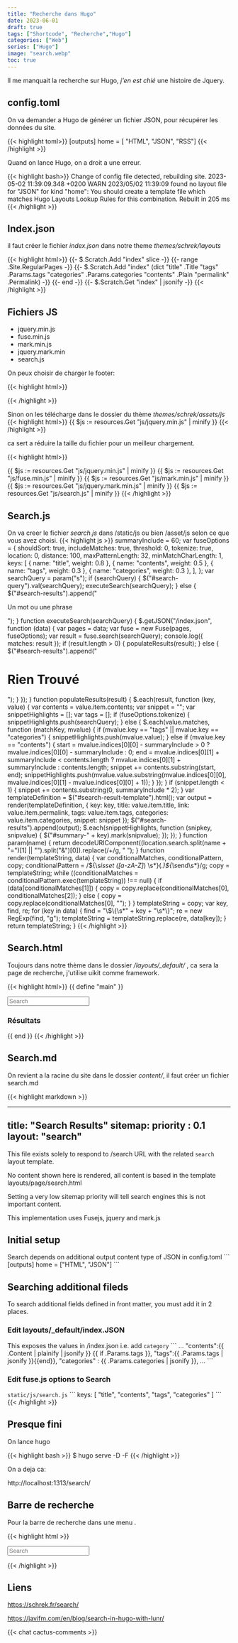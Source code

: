 ```yaml
---
title: "Recherche dans Hugo"
date: 2023-06-01
draft: true
tags: ["Shortcode", "Recherche","Hugo"]
categories: ["Web"]
series: ["Hugo"]
image: "search.webp"
toc: true
---
```

Il me manquait la recherche sur Hugo, *j'en est chié* une histoire de Jquery. 

## config.toml

On va demander a Hugo de générer un fichier JSON, pour récupérer les données du site.

{{< highlight toml>}}
[outputs]
    home = [ "HTML", "JSON", "RSS"]
{{< /highlight >}}

Quand on lance Hugo, on a droit a une erreur.

{{< highlight bash>}}
Change of config file detected, rebuilding site.
2023-05-02 11:39:09.348 +0200
WARN 2023/05/02 11:39:09 found no layout file for "JSON" for kind "home": You should create a template file which matches Hugo Layouts Lookup Rules for this combination.
Rebuilt in 205 ms
{{< /highlight >}}

## Index.json

il faut créer le fichier *index.json* dans notre theme *themes/schrek/layouts*

{{< highlight html>}}
{{- $.Scratch.Add "index" slice -}}
{{- range .Site.RegularPages -}}
    {{- $.Scratch.Add "index" (dict "title" .Title "tags" .Params.tags "categories" .Params.categories "contents" .Plain "permalink" .Permalink) -}}
{{- end -}}
{{- $.Scratch.Get "index" | jsonify -}}
{{< /highlight >}}

## Fichiers JS
- jquery.min.js
- fuse.min.js
- mark.min.js
- jquery.mark.min
- search.js

On peux choisir de charger  le footer:
 
{{< highlight html>}}
<script src="https://cdnjs.cloudflare.com/ajax/libs/jquery/3.6.4/jquery.min.js" integrity="sha512-pumBsjNRGGqkPzKHndZMaAG+bir374sORyzM3uulLV14lN5LyykqNk8eEeUlUkB3U0M4FApyaHraT65ihJhDpQ==" crossorigin="anonymous" referrerpolicy="no-referrer"></script>
<script src="https://cdnjs.cloudflare.com/ajax/libs/fuse.js/6.6.2/fuse.min.js" integrity="sha512-Nqw1tH3mpavka9cQCc5zWWEZNfIPdOYyQFjlV1NvflEtQ0/XI6ZQ+H/D3YgJdqSUJlMLAPRj/oXlaHCFbFCjoQ==" crossorigin="anonymous" referrerpolicy="no-referrer"></script>
<script src="https://cdnjs.cloudflare.com/ajax/libs/mark.js/8.11.1/mark.min.js" integrity="sha512-5CYOlHXGh6QpOFA/TeTylKLWfB3ftPsde7AnmhuitiTX4K5SqCLBeKro6sPS8ilsz1Q4NRx3v8Ko2IBiszzdww==" crossorigin="anonymous" referrerpolicy="no-referrer"></script>
<script src="https://cdnjs.cloudflare.com/ajax/libs/mark.js/8.11.1/jquery.mark.js" integrity="sha512-19TrqSGVSwaC2IDGHrD+tAkX59/w5cXy0BHDVwn7OJQXxavORhFSFM7DOO9soXKuo8O7gGNHiG9R2vFrXRBcTQ==" crossorigin="anonymous" referrerpolicy="no-referrer"></script>
<script defer src="/js/search.js"></script>
{{< /highlight >}}


Sinon on les télécharge dans le dossier du thème  *themes/schrek/assets/js*
{{< highlight html>}}
{{ $js := resources.Get "js/jquery.min.js" | minify }}
{{< /highlight >}}

ca sert a réduire la taille du fichier pour un meilleur chargement.

{{< highlight html>}}
  <script defer src="{{ $js.RelPermalink }}"></script>
{{ $js := resources.Get "js/jquery.min.js" | minify }}
    <script defer src="{{ $js.RelPermalink }}"></script>
{{ $js := resources.Get "js/fuse.min.js" | minify }}
    <script defer src="{{ $js.RelPermalink }}"></script>
{{ $js := resources.Get "js/mark.min.js" | minify }}
    <script defer src="{{ $js.RelPermalink }}"></script>
{{ $js := resources.Get "js/jquery.mark.min.js" | minify }}
    <script defer src="{{ $js.RelPermalink }}"></script>
{{ $js := resources.Get "js/search.js" | minify }}
    <script defer src="{{ $js.RelPermalink }}"></script>
{{< /highlight >}}


## Search.js
On va creer le fichier *search.js* dans /static/js ou bien /asset/js selon ce que vous avez choisi.
{{< highlight js >}}
summaryInclude = 60;
var fuseOptions = {
    shouldSort: true,
    includeMatches: true,
    threshold: 0,
    tokenize: true,
    location: 0,
    distance: 100,
    maxPatternLength: 32,
    minMatchCharLength: 1,
    keys: [
        { name: "title", weight: 0.8 },
        { name: "contents", weight: 0.5 },
        { name: "tags", weight: 0.3 },
        { name: "categories", weight: 0.3 },
    ],
};
var searchQuery = param("s");
if (searchQuery) {
    $("#search-query").val(searchQuery);
    executeSearch(searchQuery);
} else {
    $("#search-results").append("<p>Un mot ou une phrase</p>");
}
function executeSearch(searchQuery) {
    $.getJSON("/index.json", function (data) {
        var pages = data;
        var fuse = new Fuse(pages, fuseOptions);
        var result = fuse.search(searchQuery);
        console.log({ matches: result });
        if (result.length > 0) {
            populateResults(result);
        } else {
            $("#search-results").append("<h1>Rien Trouvé</h1>");
        }
    });
}
function populateResults(result) {
    $.each(result, function (key, value) {
        var contents = value.item.contents;
        var snippet = "";
        var snippetHighlights = [];
        var tags = [];
        if (fuseOptions.tokenize) {
            snippetHighlights.push(searchQuery);
        } else {
            $.each(value.matches, function (matchKey, mvalue) {
                if (mvalue.key == "tags" || mvalue.key == "categories") {
                    snippetHighlights.push(mvalue.value);
                } else if (mvalue.key == "contents") {
                    start = mvalue.indices[0][0] - summaryInclude > 0 ? mvalue.indices[0][0] - summaryInclude : 0;
                    end = mvalue.indices[0][1] + summaryInclude < contents.length ? mvalue.indices[0][1] + summaryInclude : contents.length;
                    snippet += contents.substring(start, end);
                    snippetHighlights.push(mvalue.value.substring(mvalue.indices[0][0], mvalue.indices[0][1] - mvalue.indices[0][0] + 1));
                }
            });
        }
        if (snippet.length < 1) {
            snippet += contents.substring(0, summaryInclude * 2);
        }
        var templateDefinition = $("#search-result-template").html();
        var output = render(templateDefinition, { key: key, title: value.item.title, link: value.item.permalink, tags: value.item.tags, categories: value.item.categories, snippet: snippet });
        $("#search-results").append(output);
        $.each(snippetHighlights, function (snipkey, snipvalue) {
            $("#summary-" + key).mark(snipvalue);
        });
    });
}
function param(name) {
    return decodeURIComponent((location.search.split(name + "=")[1] || "").split("&")[0]).replace(/\+/g, " ");
}
function render(templateString, data) {
    var conditionalMatches, conditionalPattern, copy;
    conditionalPattern = /\$\{\s*isset ([a-zA-Z]*) \s*\}(.*)\$\{\s*end\s*}/g;
    copy = templateString;
    while ((conditionalMatches = conditionalPattern.exec(templateString)) !== null) {
        if (data[conditionalMatches[1]]) {
            copy = copy.replace(conditionalMatches[0], conditionalMatches[2]);
        } else {
            copy = copy.replace(conditionalMatches[0], "");
        }
    }
    templateString = copy;
    var key, find, re;
    for (key in data) {
        find = "\\$\\{\\s*" + key + "\\s*\\}";
        re = new RegExp(find, "g");
        templateString = templateString.replace(re, data[key]);
    }
    return templateString;
}
{{< /highlight >}}

## Search.html
Toujours dans notre thème dans le dossier */layouts/_default/* , ca sera la page de recherche, j'utilise uikit comme framework.

{{< highlight html>}}
{{ define "main" }}
<div class="uk-container uk-background-muted  uk-box-shadow-large uk-padding">
<div class="uk-margin">
  <form class="uk-search uk-search-default" action="{{ "search" | absURL }}">
      <span uk-search-icon></span>
      <input class="uk-search-input" type="search" placeholder="Search" aria-label="Search" id="search-query" name="s">
  </form>
  <div id="search-results">
    <h3>Résultats</h3>
   </div>
</div>
<!-- this template is sucked in by search.js and appended to the search-results div above. So editing here will adjust style -->
<script id="search-result-template" type="text/x-js-template">
  <article class="uk-article">
    <h3 class="uk-article-title"><a  href="${link}">${title}</a></a></h3>
    <p class="uk-article-meta">${ isset categories }<p>Categories: ${categories}</p>${ end }
    ${ isset tags }<p>Tags: ${tags}</p>${ end }</p>
    <p class="uk-text-lead">${snippet}</p>
  </article>
</script>
</div>
{{ end }}
{{< /highlight >}}

## Search.md
On revient a la racine du site dans le dossier *content/*, il faut créer un fichier search.md

{{< highlight markdown >}}

---
title: "Search Results"
sitemap:
  priority : 0.1
layout: "search"
---


This file exists solely to respond to /search URL with the related `search` layout template.

No content shown here is rendered, all content is based in the template layouts/page/search.html

Setting a very low sitemap priority will tell search engines this is not important content.

This implementation uses Fusejs, jquery and mark.js


## Initial setup

Search  depends on additional output content type of JSON in config.toml
\```
[outputs]
  home = ["HTML", "JSON"]
\```

## Searching additional fileds

To search additional fields defined in front matter, you must add it in 2 places.

### Edit layouts/_default/index.JSON
This exposes the values in /index.json
i.e. add `category`
\```
...
  "contents":{{ .Content | plainify | jsonify }}
  {{ if .Params.tags }},
  "tags":{{ .Params.tags | jsonify }}{{end}},
  "categories" : {{ .Params.categories | jsonify }},
...
\```

### Edit fuse.js options to Search
`static/js/search.js`
\```
keys: [
  "title",
  "contents",
  "tags",
  "categories"
]
\```
{{< /highlight >}}

## Presque fini

On lance hugo

{{< highlight bash >}}
$ hugo serve -D -F
{{< /highlight >}}

On a deja ca: 

http://localhost:1313/search/

## Barre de recherche
Pour la barre de recherche dans une menu .

{{< highlight html >}}
    <div class="uk-margin">
      <form class="uk-search uk-search-default" action='{{ with .GetPage "/search" }}{{.Permalink}}{{end}}' method="get" >
          <span uk-search-icon></span>
          <input class="uk-search-input" type="search" placeholder="Search" aria-label="Search" id="search-query" name="s">
      </form>
    </div>
{{< /highlight >}}

## Liens

https://schrek.fr/search/

https://javifm.com/en/blog/search-in-hugo-with-lunr/

{{< chat cactus-comments >}}
